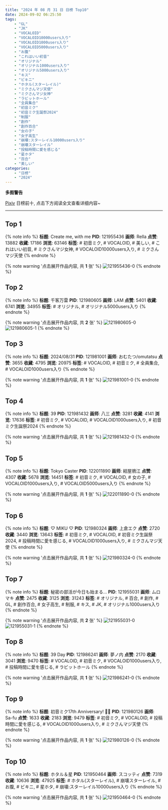 ```yaml
---
title: "2024 年 08 月 31 日 日榜 Top10"
date: 2024-09-02 06:25:50
tags:
    - "GL"
    - "JK"
    - "VOCALOID"
    - "VOCALOID10000users入り"
    - "VOCALOID1000users入り"
    - "VOCALOID5000users入り"
    - "お腹"
    - "これはいい初音"
    - "オリジナル"
    - "オリジナル1000users入り"
    - "オリジナル5000users入り"
    - "キス"
    - "ビキニ"
    - "ホタル(スターレイル)"
    - "ミクさんマジ天使"
    - "ミクさんマジ女神"
    - "ラビットホール"
    - "全員集合"
    - "初音ミク"
    - "初音ミク生誕祭2024"
    - "制服"
    - "創作"
    - "創作百合"
    - "女の子"
    - "女子高生"
    - "崩壊:スターレイル10000users入り"
    - "崩壊スターレイル"
    - "投稿時間に愛を感じる"
    - "星ホタ"
    - "百合"
    - "美しい"
categories:
    - "日榜"
    - "2024"
---
```


<i class="fa fa-triangle-exclamation"></i>**多图警告**<i class="fa fa-triangle-exclamation"></i>

[Pixiv](https://www.pixiv.net/) 日榜前十, 点击下方阅读全文查看详细内容~

<!-- more -->

---

## Top 1

{% note info %}
**标题**: Create me, with me
**PID**: 121955436 **画师**: Rella
**点赞**: 13882 **收藏**: 17186 **浏览**: 63146
**标签**: # 初音ミク, # VOCALOID, # 美しい, # これはいい初音, # ミクさんマジ女神, # VOCALOID10000users入り, # ミクさんマジ天使
{% endnote %}

{% note warning '点击展开作品内容, 共 **1** 张' %}
![121955436-0](https://i.pixiv.re/img-original/img/2024/08/30/03/32/20/121955436_p0.png)
{% endnote %}

## Top 2

{% note info %}
**标题**: 千客万雷
**PID**: 121980605 **画师**: LAM
**点赞**: 5401 **收藏**: 6741 **浏览**: 34955
**标签**: # オリジナル, # オリジナル5000users入り
{% endnote %}

{% note warning '点击展开作品内容, 共 **2** 张' %}
![121980605-0](https://i.pixiv.re/img-original/img/2024/08/31/00/02/27/121980605_p0.jpg)
![121980605-1](https://i.pixiv.re/img-original/img/2024/08/31/00/02/27/121980605_p1.jpg)
{% endnote %}

## Top 3

{% note info %}
**标题**: 2024/08/31
**PID**: 121981001 **画师**: おむたつ/omutatsu
**点赞**: 3655 **收藏**: 4795 **浏览**: 20975
**标签**: # VOCALOID, # 初音ミク, # 全員集合, # VOCALOID1000users入り
{% endnote %}

{% note warning '点击展开作品内容, 共 **1** 张' %}
![121981001-0](https://i.pixiv.re/img-original/img/2024/08/31/00/06/44/121981001_p0.jpg)
{% endnote %}

## Top 4

{% note info %}
**标题**: 39
**PID**: 121981432 **画师**: 八三
**点赞**: 3281 **收藏**: 4141 **浏览**: 17636
**标签**: # 初音ミク, # VOCALOID, # VOCALOID1000users入り, # 初音ミク生誕祭2024
{% endnote %}

{% note warning '点击展开作品内容, 共 **1** 张' %}
![121981432-0](https://i.pixiv.re/img-original/img/2024/08/31/00/13/43/121981432_p0.png)
{% endnote %}

## Top 5

{% note info %}
**标题**: Tokyo Caster
**PID**: 122011890 **画师**: 紺屋鴉江
**点赞**: 4307 **收藏**: 5678 **浏览**: 14451
**标签**: # 初音ミク, # VOCALOID, # 女の子, # VOCALOID1000users入り, # VOCALOID5000users入り
{% endnote %}

{% note warning '点击展开作品内容, 共 **1** 张' %}
![122011890-0](https://i.pixiv.re/img-original/img/2024/08/31/21/31/53/122011890_p0.jpg)
{% endnote %}

## Top 6

{% note info %}
**标题**: ♡ MIKU ♡
**PID**: 121980324 **画师**: 上倉エク
**点赞**: 2720 **收藏**: 3440 **浏览**: 13643
**标签**: # 初音ミク, # VOCALOID, # 初音ミク生誕祭2024, # 投稿時間に愛を感じる, # VOCALOID1000users入り, # ミクさんマジ天使
{% endnote %}

{% note warning '点击展开作品内容, 共 **1** 张' %}
![121980324-0](https://i.pixiv.re/img-original/img/2024/08/31/00/00/36/121980324_p0.jpg)
{% endnote %}

## Top 7

{% note info %}
**标题**: 秘密の部活が今日も始まる…
**PID**: 121955031 **画师**: ムロマキ
**点赞**: 2475 **收藏**: 3125 **浏览**: 31243
**标签**: # オリジナル, # 百合, # 創作, # GL, # 創作百合, # 女子高生, # 制服, # キス, # JK, # オリジナル1000users入り
{% endnote %}

{% note warning '点击展开作品内容, 共 **2** 张' %}
![121955031-0](https://i.pixiv.re/img-original/img/2024/08/30/02/59/51/121955031_p0.jpg)
![121955031-1](https://i.pixiv.re/img-original/img/2024/08/30/02/59/51/121955031_p1.jpg)
{% endnote %}

## Top 8

{% note info %}
**标题**: 39 Day
**PID**: 121986241 **画师**: 夢ノ内
**点赞**: 2170 **收藏**: 3041 **浏览**: 9470
**标签**: # VOCALOID, # 初音ミク, # VOCALOID1000users入り, # 投稿時間に愛を感じる, # ラビットホール
{% endnote %}

{% note warning '点击展开作品内容, 共 **1** 张' %}
![121986241-0](https://i.pixiv.re/img-original/img/2024/08/31/03/09/18/121986241_p0.jpg)
{% endnote %}

## Top 9

{% note info %}
**标题**: 初音ミク17th Anniversary! 🎂🎉
**PID**: 121980126 **画师**: Sa-fu
**点赞**: 1633 **收藏**: 2183 **浏览**: 9479
**标签**: # 初音ミク, # VOCALOID, # 投稿時間に愛を感じる, # VOCALOID1000users入り, # ミクさんマジ天使
{% endnote %}

{% note warning '点击展开作品内容, 共 **1** 张' %}
![121980126-0](https://i.pixiv.re/img-original/img/2024/08/31/00/00/02/121980126_p0.jpg)
{% endnote %}

## Top 10

{% note info %}
**标题**: ホタル＆星
**PID**: 121950464 **画师**: スコッティ
**点赞**: 7319 **收藏**: 10636 **浏览**: 47925
**标签**: # ホタル(スターレイル), # 崩壊スターレイル, # お腹, # ビキニ, # 星ホタ, # 崩壊:スターレイル10000users入り
{% endnote %}

{% note warning '点击展开作品内容, 共 **1** 张' %}
![121950464-0](https://i.pixiv.re/img-original/img/2024/08/30/00/00/25/121950464_p0.jpg)
{% endnote %}
